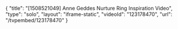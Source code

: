 {
    "title": "[1508521049] Anne Geddes Nurture Ring Inspiration Video",
    "type": "solo",
    "layout": "iframe-static",
    "videoId": "123178470",
    "url": "\/tvpembed\/123178470"
}